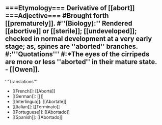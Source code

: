 ===Etymology===
Derivative of [[abort]]
===Adjective===
#Brought forth [[prematurely]].
#''(Biology):'' Rendered [[abortive]] or [[sterile]]; [[undeveloped]]; checked in normal development at a very early stage; as, spines are ''aborted'' branches.
#:'''Quotations'''
#:*The eyes of the cirripeds are more or less ''aborted'' in their mature state. - [[Owen]].
----
'''Translations'''
* [[French]]: [[Aborté]]
* [[German]]: [[]]
* [[Interlingua]]: [[Abortate]]
* [[Italian]]: [[Terminato]]
* [[Portuguese]]: [[Abortado]]
* [[Spanish]]: [[Abortado]]